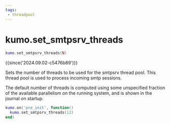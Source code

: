 ```yaml
---
tags:
 - threadpool
---
```


# kumo.set_smtpsrv_threads

```lua
kumo.set_smtpsrv_threads(N)
```

{{since('2024.09.02-c5476b89')}}

Sets the number of threads to be used for the smtpsrv thread pool.
This thread pool is used to process incoming smtp sessions.

The default number of threads is computed using some unspecified fraction of
the available parallelism on the running system, and is shown in the journal on
startup.

```lua
kumo.on('pre_init', function()
  kumo.set_smtpsrv_threads(12)
end)
```

